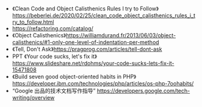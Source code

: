 * 《Clean Code and Object Calisthenics Rules I try to Follow》https://beberlei.de/2020/02/25/clean_code_object_calisthenics_rules_i_try_to_follow.html
* https://refactoring.com/catalog/
* 《Object Calisthenics》https://williamdurand.fr/2013/06/03/object-calisthenics/#1-only-one-level-of-indentation-per-method
* 《Tell, Don't Ask》https://pragprog.com/articles/tell-dont-ask
* PPT 《Your code sucks, let's fix it》https://www.slideshare.net/rdohms/your-code-sucks-lets-fix-it-15471808
* 《Build seven good object-oriented habits in PHP》https://developer.ibm.com/technologies/php/articles/os-php-7oohabits/
* “Google 出品的技术文档写作指导” https://developers.google.com/tech-writing/overview
